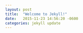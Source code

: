 ```yaml
---
layout: post
title:  "Welcome to Jekyll!"
date:   2015-11-23 14:56:20 -0600
categories: jekyll update
---
```

